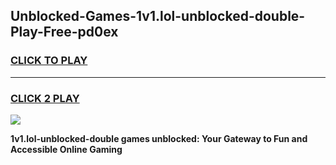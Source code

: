 
## Unblocked-Games-1v1.lol-unblocked-double-Play-Free-pd0ex
<h3>
<a href="https://premium76.site?title=1v1.lol-unblocked-double&ref=23A">CLICK TO PLAY</a></h3>
<hr>

<h3>
<a href="https://premium76.site?title=1v1.lol-unblocked-double&ref=23A">CLICK 2 PLAY</a>
  
</h3>

<a href="https://premium76.site?title=1v1.lol-unblocked-double&ref=23A"><img src="https://clearcache.store/games.png"></a>


**1v1.lol-unblocked-double games unblocked: Your Gateway to Fun and Accessible Online Gaming**
